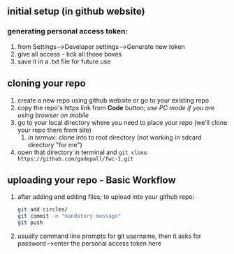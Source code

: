 ## initial setup (in github website)
### generating personal access token:
1. from Settings-->Developer settings-->Generate new token
2. give all access - tick all those boxes
1. save it in a .txt file for future use

## cloning your repo  
1. create a new repo using github website or go to your existing repo 
1. copy the repo's https link from **Code** button; _use PC mode if you are using browser on mobile_
1. go to your local directory where you need to place your repo (we'll clone your repo there from site)
    1. _in termux_: clone into to root directory (not working in sdcard directory "for me")
1. open that directory in terminal and ` git clone https://github.com/gadepall/fwc-1.git `

## uploading your repo - **Basic Workflow**
1. after adding and editing files; to upload into your github repo:
    ```bash
    git add circles/
    git commit -m "mandatory message"
    git push
    ```
8. usually command line prompts for git username, then it asks for password-->enter the personal access token here
